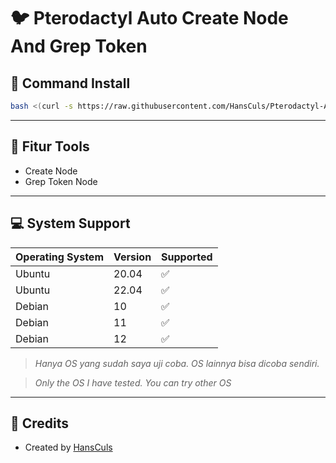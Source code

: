 
# 🐦 Pterodactyl Auto Create Node And Grep Token

## 🔧 Command Install

```bash
bash <(curl -s https://raw.githubusercontent.com/HansCuls/Pterodactyl-Auto-Create-Node/main/createnodepro.sh)
```

---

## 🧰 Fitur Tools

- Create Node
- Grep Token Node

---

## 💻 System Support

| Operating System | Version | Supported |
|------------------|---------|-----------|
| Ubuntu           | 20.04   | ✅        |
| Ubuntu           | 22.04   | ✅        |
| Debian           | 10      | ✅        |
| Debian           | 11      | ✅        |
| Debian           | 12      | ✅        |

> *Hanya OS yang sudah saya uji coba. OS lainnya bisa dicoba sendiri.*

> *Only the OS I have tested. You can try other OS*
---

## 🧾 Credits

- Created by [HansCuls](https://github.com/HansCuls)
